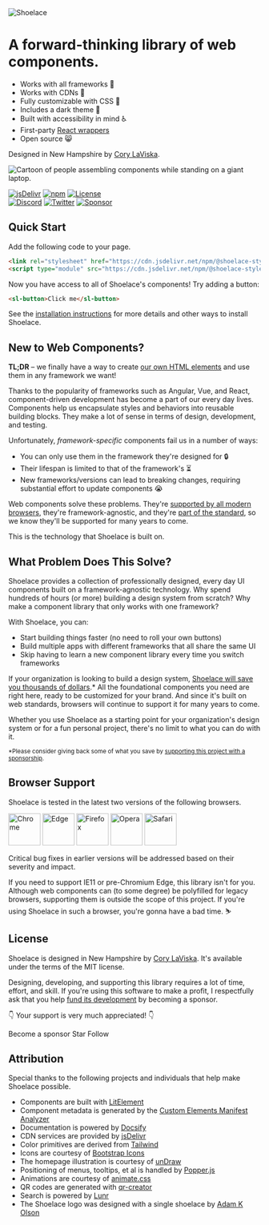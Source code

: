 <div class="splash">
<div class="splash-start">
<img class="splash-logo" src="assets/images/wordmark.svg" alt="Shoelace">

# <span hidden>Shoelace:</span> A forward-thinking library of web components.

- Works with all frameworks 🧩
- Works with CDNs 🚛
- Fully customizable with CSS 🎨
- Includes a dark theme 🌛
- Built with accessibility in mind ♿️
- First-party [React wrappers](/getting-started/usage#react)
- Open source 😸

Designed in New Hampshire by [Cory LaViska](https://twitter.com/claviska).
</div>
<div class="splash-end">
<img class="splash-image" src="assets/images/undraw-content-team.svg" alt="Cartoon of people assembling components while standing on a giant laptop.">
</div>
</div>

[![jsDelivr](https://data.jsdelivr.com/v1/package/npm/@shoelace-style/shoelace/badge)](https://www.jsdelivr.com/package/npm/@shoelace-style/shoelace)
[![npm](https://img.shields.io/npm/dw/@shoelace-style/shoelace?label=npm&style=flat-square)](https://www.npmjs.com/package/@shoelace-style/shoelace)
[![License](https://img.shields.io/badge/license-MIT-232323.svg?style=flat-square)](https://github.com/shoelace-style/shoelace/blob/next/LICENSE.md)<br>
[![Discord](https://img.shields.io/badge/Discord-Join%20the%20chat-5965f2.svg?style=flat-square&logo=discord&logoColor=white)](https://discord.gg/mg8f26C)
[![Twitter](https://img.shields.io/badge/Twitter-Follow-00acee.svg?style=flat-square&logo=twitter&logoColor=white)](https://twitter.com/shoelace_style)
[![Sponsor](https://img.shields.io/badge/GitHub-Code-232323.svg?style=flat-square&logo=github&logoColor=white)](https://github.com/shoelace-style/shoelace)

## Quick Start

Add the following code to your page.

```html
<link rel="stylesheet" href="https://cdn.jsdelivr.net/npm/@shoelace-style/shoelace@%VERSION%/dist/themes/light.css">
<script type="module" src="https://cdn.jsdelivr.net/npm/@shoelace-style/shoelace@%VERSION%/dist/shoelace.js"></script>
```

Now you have access to all of Shoelace's components! Try adding a button:

```html
<sl-button>Click me</sl-button>
```

See the [installation instructions](getting-started/installation) for more details and other ways to install Shoelace.

## New to Web Components?

**TL;DR** – we finally have a way to create [our own HTML elements](https://html.spec.whatwg.org/multipage/custom-elements.html) and use them in any framework we want!

Thanks to the popularity of frameworks such as Angular, Vue, and React, component-driven development has become a part of our every day lives. Components help us encapsulate styles and behaviors into reusable building blocks. They make a lot of sense in terms of design, development, and testing.

Unfortunately, _framework-specific_ components fail us in a number of ways:

- You can only use them in the framework they're designed for 🔒
- Their lifespan is limited to that of the framework's ⏳
- New frameworks/versions can lead to breaking changes, requiring substantial effort to update components 😭

Web components solve these problems. They're [supported by all modern browsers](https://caniuse.com/#feat=custom-elementsv1), they're framework-agnostic, and they're [part of the standard](https://developer.mozilla.org/en-US/docs/Web/Web_Components), so we know they'll be supported for many years to come.

This is the technology that Shoelace is built on.

## What Problem Does This Solve?

Shoelace provides a collection of professionally designed, every day UI components built on a framework-agnostic technology. Why spend hundreds of hours (or more) building a design system from scratch? Why make a component library that only works with one framework?

With Shoelace, you can:

- Start building things faster (no need to roll your own buttons)
- Build multiple apps with different frameworks that all share the same UI
- Skip having to learn a new component library every time you switch frameworks

If your organization is looking to build a design system, [Shoelace will save you thousands of dollars](https://medium.com/eightshapes-llc/and-you-thought-buttons-were-easy-26eb5b5c1871).* All the foundational components you need are right here, ready to be customized for your brand. And since it's built on web standards, browsers will continue to support it for many years to come.

Whether you use Shoelace as a starting point for your organization's design system or for a fun personal project, there's no limit to what you can do with it.

<small>*Please consider giving back some of what you save by [supporting this project with a sponsorship](https://github.com/sponsors/claviska).</small>

## Browser Support

Shoelace is tested in the latest two versions of the following browsers.

<img src="assets/images/chrome.png" alt="Chrome" width="64" height="64">
<img src="assets/images/edge.png" alt="Edge" width="64" height="64">
<img src="assets/images/firefox.png" alt="Firefox" width="64" height="64">
<img src="assets/images/opera.png" alt="Opera" width="64" height="64">
<img src="assets/images/safari.png" alt="Safari" width="64" height="64">

Critical bug fixes in earlier versions will be addressed based on their severity and impact.

If you need to support IE11 or pre-Chromium Edge, this library isn't for you. Although web components can (to some degree) be polyfilled for legacy browsers, supporting them is outside the scope of this project. If you're using Shoelace in such a browser, you're gonna have a bad time. ⛷

## License

Shoelace is designed in New Hampshire by [Cory LaViska](https://twitter.com/claviska). It's available under the terms of the MIT license.

Designing, developing, and supporting this library requires a lot of time, effort, and skill. If you're using this software to make a profit, I respectfully ask that you help [fund its development](https://github.com/sponsors/claviska) by becoming a sponsor.

👇 Your support is very much appreciated! 👇

<sl-button class="repo-button repo-button--sponsor" href="https://github.com/sponsors/claviska" target="_blank">
  <sl-icon name="heart"></sl-icon> Become a sponsor
</sl-button>

<sl-button class="repo-button repo-button--github" href="https://github.com/shoelace-style/shoelace/stargazers" target="_blank">
  <sl-icon name="github"></sl-icon> <span class="github-star-count">Star</span>
</sl-button>

<sl-button class="repo-button repo-button--twitter" href="https://twitter.com/shoelace_style" target="_blank">
  <sl-icon name="twitter"></sl-icon> Follow
</sl-button>

## Attribution

Special thanks to the following projects and individuals that help make Shoelace possible.

- Components are built with [LitElement](https://lit-element.polymer-project.org/)
- Component metadata is generated by the [Custom Elements Manifest Analyzer](https://github.com/open-wc/custom-elements-manifest)
- Documentation is powered by [Docsify](https://docsify.js.org/)
- CDN services are provided by [jsDelivr](https://www.jsdelivr.com/)
- Color primitives are derived from [Tailwind](https://tailwindcss.com/)
- Icons are courtesy of [Bootstrap Icons](https://icons.getbootstrap.com/)
- The homepage illustration is courtesy of [unDraw](https://undraw.co/)
- Positioning of menus, tooltips, et al is handled by [Popper.js](https://popper.js.org/)
- Animations are courtesy of [animate.css](https://animate.style/)
- QR codes are generated with [qr-creator](https://github.com/nimiq/qr-creator)
- Search is powered by [Lunr](https://lunrjs.com/)
- The Shoelace logo was designed with a single shoelace by [Adam K Olson](https://twitter.com/adamkolson)
